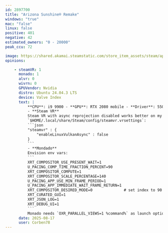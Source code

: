 ```yaml
---
id: 2897700
title: "Arizona Sunshine® Remake"
windows: "true"
mac: "false"
linux: false
positive: 401
negative: 42
estimated_owners: "0 - 20000"
peak_ccu: 72

image: https://shared.akamai.steamstatic.com/store_item_assets/steam/apps/2897700/header.jpg?t=1732789729
opinions:

    - steamVR: 1
      monado: 1
      alvr: 0
      wivrn: 0
      GPUVendor: Nvidia
      distro: Ubuntu 24.04.3 LTS
      device: Valve Index
      text: |
          **CPU**: i9 9900 - **GPU**: RTX 2080 mobile - **Driver**: 550.163.01 (555 - 580 seem to have issues with async reprojection)
          - **Steam VR**
          Steam VR with async reprojection disabled works better on my hardware, hands are "doubled" when moving, does not happen when enabled. Enabled is mostly smooth but has slight stutters even though it's running at 45 FPS only:
          `$HOME/.local/share/Steam/config/steamvr.vrsettings`:
          ```json
          "steamvr" : {
              "enableLinuxVulkanAsync" : false
          }
          ```
          - **Mondado**
          Envision env vars:
          ```
          XRT_COMPOSITOR_USE_PRESENT_WAIT=1
          U_PACING_COMP_TIME_FRACTION_PERCENT=90
          XRT_COMPOSITOR_COMPUTE=1
          XRT_COMPOSITOR_SCALE_PERCENTAGE=140
          U_PACING_APP_USE_MIN_FRAME_PERIOD=1
          U_PACING_APP_IMMEDIATE_WAIT_FRAME_RETURN=1 
          XRT_COMPOSITOR_DESIRED_MODE=0              # set index to 90 Hz
          XRT_CURATED_GUI=1
          XRT_JSON_LOG=1
          XRT_DEBUG_UI=1
          ```
          Monado needs `OXR_PARALLEL_VIEWS=1 %command%` as launch option in Steam. It stutters a lot on my machine, but when lowering ingame scaling factor to 0.7, which still looks fine it runs smooth.
      date: 2025-08-17
      user: Corben78
---
```

